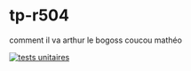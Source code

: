 # tp-r504
comment il va arthur le bogoss
coucou mathéo

[![tests unitaires](https://github.com/Matheo-N/tp-r504/actions/workflows/pytest.yml/badge.svg)](https://github.com/Matheo-N/tp-r504/actions/workflows/pytest.yml)